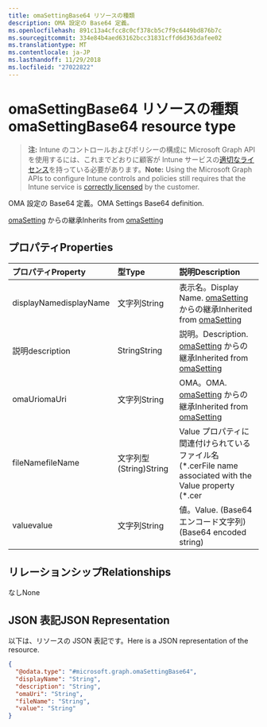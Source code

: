 ```yaml
---
title: omaSettingBase64 リソースの種類
description: OMA 設定の Base64 定義。
ms.openlocfilehash: 891c13a4cfcc8c0cf378cb5c7f9c6449bd876b7c
ms.sourcegitcommit: 334e84b4aed63162bcc31831cffd6d363dafee02
ms.translationtype: MT
ms.contentlocale: ja-JP
ms.lasthandoff: 11/29/2018
ms.locfileid: "27022822"
---
```

# <a name="omasettingbase64-resource-type"></a><span data-ttu-id="dcc20-103">omaSettingBase64 リソースの種類</span><span class="sxs-lookup"><span data-stu-id="dcc20-103">omaSettingBase64 resource type</span></span>

> <span data-ttu-id="dcc20-104">**注:** Intune のコントロールおよびポリシーの構成に Microsoft Graph API を使用するには、これまでどおりに顧客が Intune サービスの[適切なライセンス](https://go.microsoft.com/fwlink/?linkid=839381)を持っている必要があります。</span><span class="sxs-lookup"><span data-stu-id="dcc20-104">**Note:** Using the Microsoft Graph APIs to configure Intune controls and policies still requires that the Intune service is [correctly licensed](https://go.microsoft.com/fwlink/?linkid=839381) by the customer.</span></span>

<span data-ttu-id="dcc20-105">OMA 設定の Base64 定義。</span><span class="sxs-lookup"><span data-stu-id="dcc20-105">OMA Settings Base64 definition.</span></span>

<span data-ttu-id="dcc20-106">[omaSetting](../resources/intune-deviceconfig-omasetting.md) からの継承</span><span class="sxs-lookup"><span data-stu-id="dcc20-106">Inherits from [omaSetting](../resources/intune-deviceconfig-omasetting.md)</span></span>

## <a name="properties"></a><span data-ttu-id="dcc20-107">プロパティ</span><span class="sxs-lookup"><span data-stu-id="dcc20-107">Properties</span></span>
|<span data-ttu-id="dcc20-108">プロパティ</span><span class="sxs-lookup"><span data-stu-id="dcc20-108">Property</span></span>|<span data-ttu-id="dcc20-109">型</span><span class="sxs-lookup"><span data-stu-id="dcc20-109">Type</span></span>|<span data-ttu-id="dcc20-110">説明</span><span class="sxs-lookup"><span data-stu-id="dcc20-110">Description</span></span>|
|:---|:---|:---|
|<span data-ttu-id="dcc20-111">displayName</span><span class="sxs-lookup"><span data-stu-id="dcc20-111">displayName</span></span>|<span data-ttu-id="dcc20-112">文字列</span><span class="sxs-lookup"><span data-stu-id="dcc20-112">String</span></span>|<span data-ttu-id="dcc20-113">表示名。</span><span class="sxs-lookup"><span data-stu-id="dcc20-113">Display Name.</span></span> <span data-ttu-id="dcc20-114">[omaSetting](../resources/intune-deviceconfig-omasetting.md) からの継承</span><span class="sxs-lookup"><span data-stu-id="dcc20-114">Inherited from [omaSetting](../resources/intune-deviceconfig-omasetting.md)</span></span>|
|<span data-ttu-id="dcc20-115">説明</span><span class="sxs-lookup"><span data-stu-id="dcc20-115">description</span></span>|<span data-ttu-id="dcc20-116">String</span><span class="sxs-lookup"><span data-stu-id="dcc20-116">String</span></span>|<span data-ttu-id="dcc20-117">説明。</span><span class="sxs-lookup"><span data-stu-id="dcc20-117">Description.</span></span> <span data-ttu-id="dcc20-118">[omaSetting](../resources/intune-deviceconfig-omasetting.md) からの継承</span><span class="sxs-lookup"><span data-stu-id="dcc20-118">Inherited from [omaSetting](../resources/intune-deviceconfig-omasetting.md)</span></span>|
|<span data-ttu-id="dcc20-119">omaUri</span><span class="sxs-lookup"><span data-stu-id="dcc20-119">omaUri</span></span>|<span data-ttu-id="dcc20-120">文字列</span><span class="sxs-lookup"><span data-stu-id="dcc20-120">String</span></span>|<span data-ttu-id="dcc20-121">OMA。</span><span class="sxs-lookup"><span data-stu-id="dcc20-121">OMA.</span></span> <span data-ttu-id="dcc20-122">[omaSetting](../resources/intune-deviceconfig-omasetting.md) からの継承</span><span class="sxs-lookup"><span data-stu-id="dcc20-122">Inherited from [omaSetting](../resources/intune-deviceconfig-omasetting.md)</span></span>|
|<span data-ttu-id="dcc20-123">fileName</span><span class="sxs-lookup"><span data-stu-id="dcc20-123">fileName</span></span>|<span data-ttu-id="dcc20-124">文字列型 (String)</span><span class="sxs-lookup"><span data-stu-id="dcc20-124">String</span></span>|<span data-ttu-id="dcc20-125">Value プロパティに関連付けられているファイル名 (\*.cer</span><span class="sxs-lookup"><span data-stu-id="dcc20-125">File name associated with the Value property (\*.cer</span></span> | <span data-ttu-id="dcc20-126">\*.crt</span><span class="sxs-lookup"><span data-stu-id="dcc20-126">\*.crt</span></span> | <span data-ttu-id="dcc20-127">\*.p7b</span><span class="sxs-lookup"><span data-stu-id="dcc20-127">\*.p7b</span></span> | <span data-ttu-id="dcc20-128">\* .bin)。</span><span class="sxs-lookup"><span data-stu-id="dcc20-128">\*.bin).</span></span>|
|<span data-ttu-id="dcc20-129">value</span><span class="sxs-lookup"><span data-stu-id="dcc20-129">value</span></span>|<span data-ttu-id="dcc20-130">文字列</span><span class="sxs-lookup"><span data-stu-id="dcc20-130">String</span></span>|<span data-ttu-id="dcc20-131">値。</span><span class="sxs-lookup"><span data-stu-id="dcc20-131">Value.</span></span> <span data-ttu-id="dcc20-132">(Base64 エンコード文字列)</span><span class="sxs-lookup"><span data-stu-id="dcc20-132">(Base64 encoded string)</span></span>|

## <a name="relationships"></a><span data-ttu-id="dcc20-133">リレーションシップ</span><span class="sxs-lookup"><span data-stu-id="dcc20-133">Relationships</span></span>
<span data-ttu-id="dcc20-134">なし</span><span class="sxs-lookup"><span data-stu-id="dcc20-134">None</span></span>
## <a name="json-representation"></a><span data-ttu-id="dcc20-135">JSON 表記</span><span class="sxs-lookup"><span data-stu-id="dcc20-135">JSON Representation</span></span>
<span data-ttu-id="dcc20-136">以下は、リソースの JSON 表記です。</span><span class="sxs-lookup"><span data-stu-id="dcc20-136">Here is a JSON representation of the resource.</span></span>
<!-- {
  "blockType": "resource",
  "@odata.type": "microsoft.graph.omaSettingBase64"
}
-->
``` json
{
  "@odata.type": "#microsoft.graph.omaSettingBase64",
  "displayName": "String",
  "description": "String",
  "omaUri": "String",
  "fileName": "String",
  "value": "String"
}
```



